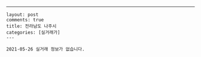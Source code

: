 ---
    layout: post
    comments: true
    title: 전라남도 나주시
    categories: [실거래가]
    ---

    2021-05-26 실거래 정보가 없습니다.

    